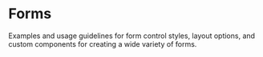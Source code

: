 # Forms

Examples and usage guidelines for form control styles, layout options, and custom components for creating a wide variety of forms.

